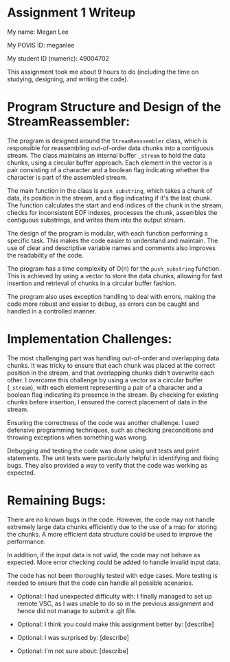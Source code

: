 Assignment 1 Writeup
=============

My name: Megan Lee

My POVIS ID: meganlee

My student ID (numeric): 49004702

This assignment took me about 9 hours to do (including the time on studying, designing, and writing the code).

# Program Structure and Design of the StreamReassembler:
The program is designed around the `StreamReassembler` class, which is responsible for reassembling out-of-order data chunks into a contiguous stream. The class maintains an internal buffer `_stream` to hold the data chunks, using a circular buffer approach. Each element in the vector is a pair consisting of a character and a boolean flag indicating whether the character is part of the assembled stream.

The main function in the class is `push_substring`, which takes a chunk of data, its position in the stream, and a flag indicating if it's the last chunk. The function calculates the start and end indices of the chunk in the stream, checks for inconsistent EOF indexes, processes the chunk, assembles the contiguous substrings, and writes them into the output stream.

The design of the program is modular, with each function performing a specific task. This makes the code easier to understand and maintain. The use of clear and descriptive variable names and comments also improves the readability of the code.

The program has a time complexity of O(n) for the `push_substring` function. This is achieved by using a vector to store the data chunks, allowing for fast insertion and retrieval of chunks in a circular buffer fashion.

The program also uses exception handling to deal with errors, making the code more robust and easier to debug, as errors can be caught and handled in a controlled manner.

# Implementation Challenges:
The most challenging part was handling out-of-order and overlapping data chunks. It was tricky to ensure that each chunk was placed at the correct position in the stream, and that overlapping chunks didn't overwrite each other. I overcame this challenge by using a vector as a circular buffer (`_stream`), with each element representing a pair of a character and a boolean flag indicating its presence in the stream. By checking for existing chunks before insertion, I ensured the correct placement of data in the stream.

Ensuring the correctness of the code was another challenge. I used defensive programming techniques, such as checking preconditions and throwing exceptions when something was wrong.

Debugging and testing the code was done using unit tests and print statements. The unit tests were particularly helpful in identifying and fixing bugs. They also provided a way to verify that the code was working as expected.

# Remaining Bugs:
There are no known bugs in the code. However, the code may not handle extremely large data chunks efficiently due to the use of a map for storing the chunks. A more efficient data structure could be used to improve the performance.

In addition, if the input data is not valid, the code may not behave as expected. More error checking could be added to handle invalid input data.

The code has not been thoroughly tested with edge cases. More testing is needed to ensure that the code can handle all possible scenarios.


- Optional: I had unexpected difficulty with: I finally managed to set up remote VSC, as I was unable to do so in the previous assignment and hence did not manage to submit a .git file.

- Optional: I think you could make this assignment better by: [describe]

- Optional: I was surprised by: [describe]

- Optional: I'm not sure about: [describe]
